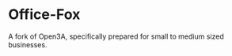 Office-Fox
==========

A fork of Open3A, specifically prepared for small to medium sized businesses.
